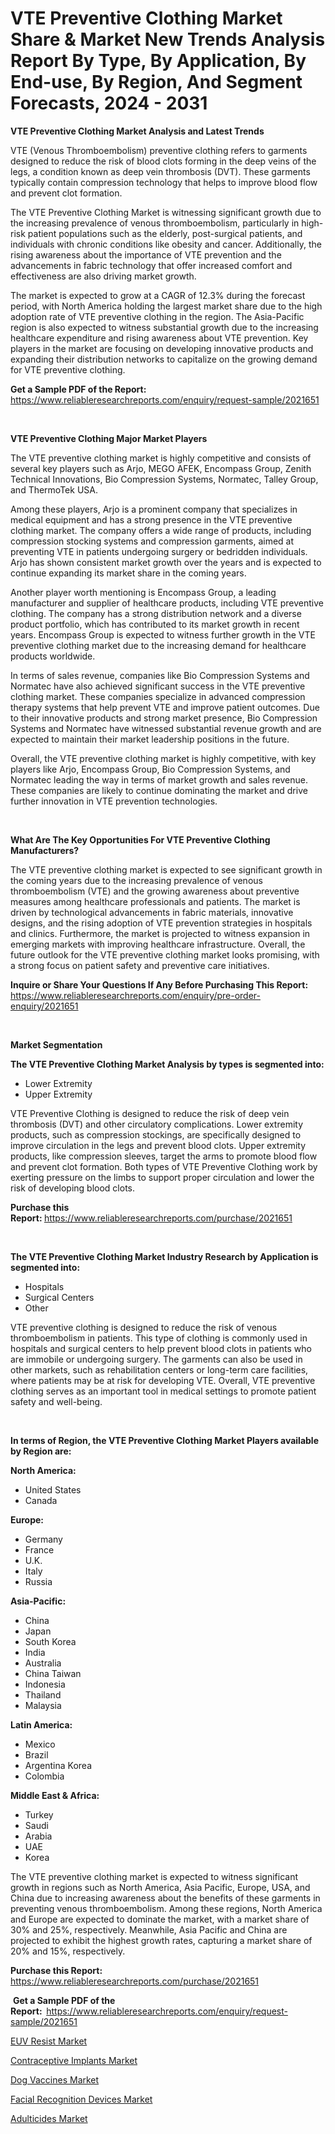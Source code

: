 <p><h1>VTE Preventive Clothing Market Share & Market New Trends Analysis Report By Type, By Application, By End-use, By Region, And Segment Forecasts, 2024 - 2031</h1></p><p><strong>VTE Preventive Clothing Market Analysis and Latest Trends</strong></p>
<p><p>VTE (Venous Thromboembolism) preventive clothing refers to garments designed to reduce the risk of blood clots forming in the deep veins of the legs, a condition known as deep vein thrombosis (DVT). These garments typically contain compression technology that helps to improve blood flow and prevent clot formation.</p><p>The VTE Preventive Clothing Market is witnessing significant growth due to the increasing prevalence of venous thromboembolism, particularly in high-risk patient populations such as the elderly, post-surgical patients, and individuals with chronic conditions like obesity and cancer. Additionally, the rising awareness about the importance of VTE prevention and the advancements in fabric technology that offer increased comfort and effectiveness are also driving market growth.</p><p>The market is expected to grow at a CAGR of 12.3% during the forecast period, with North America holding the largest market share due to the high adoption rate of VTE preventive clothing in the region. The Asia-Pacific region is also expected to witness substantial growth due to the increasing healthcare expenditure and rising awareness about VTE prevention. Key players in the market are focusing on developing innovative products and expanding their distribution networks to capitalize on the growing demand for VTE preventive clothing.</p></p>
<p><strong>Get a Sample PDF of the Report:&nbsp;</strong> <a href="https://www.reliableresearchreports.com/enquiry/request-sample/2021651">https://www.reliableresearchreports.com/enquiry/request-sample/2021651</a></p>
<p>&nbsp;</p>
<p><strong>VTE Preventive Clothing Major Market Players</strong></p>
<p><p>The VTE preventive clothing market is highly competitive and consists of several key players such as Arjo, MEGO AFEK, Encompass Group, Zenith Technical Innovations, Bio Compression Systems, Normatec, Talley Group, and ThermoTek USA. </p><p>Among these players, Arjo is a prominent company that specializes in medical equipment and has a strong presence in the VTE preventive clothing market. The company offers a wide range of products, including compression stocking systems and compression garments, aimed at preventing VTE in patients undergoing surgery or bedridden individuals. Arjo has shown consistent market growth over the years and is expected to continue expanding its market share in the coming years.</p><p>Another player worth mentioning is Encompass Group, a leading manufacturer and supplier of healthcare products, including VTE preventive clothing. The company has a strong distribution network and a diverse product portfolio, which has contributed to its market growth in recent years. Encompass Group is expected to witness further growth in the VTE preventive clothing market due to the increasing demand for healthcare products worldwide.</p><p>In terms of sales revenue, companies like Bio Compression Systems and Normatec have also achieved significant success in the VTE preventive clothing market. These companies specialize in advanced compression therapy systems that help prevent VTE and improve patient outcomes. Due to their innovative products and strong market presence, Bio Compression Systems and Normatec have witnessed substantial revenue growth and are expected to maintain their market leadership positions in the future.</p><p>Overall, the VTE preventive clothing market is highly competitive, with key players like Arjo, Encompass Group, Bio Compression Systems, and Normatec leading the way in terms of market growth and sales revenue. These companies are likely to continue dominating the market and drive further innovation in VTE prevention technologies.</p></p>
<p>&nbsp;</p>
<p><strong>What Are The Key Opportunities For VTE Preventive Clothing Manufacturers?</strong></p>
<p><p>The VTE preventive clothing market is expected to see significant growth in the coming years due to the increasing prevalence of venous thromboembolism (VTE) and the growing awareness about preventive measures among healthcare professionals and patients. The market is driven by technological advancements in fabric materials, innovative designs, and the rising adoption of VTE prevention strategies in hospitals and clinics. Furthermore, the market is projected to witness expansion in emerging markets with improving healthcare infrastructure. Overall, the future outlook for the VTE preventive clothing market looks promising, with a strong focus on patient safety and preventive care initiatives.</p></p>
<p><strong>Inquire or Share Your Questions If Any Before Purchasing This Report:</strong> <a href="https://www.reliableresearchreports.com/enquiry/pre-order-enquiry/2021651">https://www.reliableresearchreports.com/enquiry/pre-order-enquiry/2021651</a></p>
<p>&nbsp;</p>
<p><strong>Market Segmentation</strong></p>
<p><strong>The VTE Preventive Clothing Market Analysis by types is segmented into:</strong></p>
<p><ul><li>Lower Extremity</li><li>Upper Extremity</li></ul></p>
<p><p>VTE Preventive Clothing is designed to reduce the risk of deep vein thrombosis (DVT) and other circulatory complications. Lower extremity products, such as compression stockings, are specifically designed to improve circulation in the legs and prevent blood clots. Upper extremity products, like compression sleeves, target the arms to promote blood flow and prevent clot formation. Both types of VTE Preventive Clothing work by exerting pressure on the limbs to support proper circulation and lower the risk of developing blood clots.</p></p>
<p><strong>Purchase this Report:&nbsp;</strong><a href="https://www.reliableresearchreports.com/purchase/2021651">https://www.reliableresearchreports.com/purchase/2021651</a></p>
<p>&nbsp;</p>
<p><strong>The VTE Preventive Clothing Market Industry Research by Application is segmented into:</strong></p>
<p><ul><li>Hospitals</li><li>Surgical Centers</li><li>Other</li></ul></p>
<p><p>VTE preventive clothing is designed to reduce the risk of venous thromboembolism in patients. This type of clothing is commonly used in hospitals and surgical centers to help prevent blood clots in patients who are immobile or undergoing surgery. The garments can also be used in other markets, such as rehabilitation centers or long-term care facilities, where patients may be at risk for developing VTE. Overall, VTE preventive clothing serves as an important tool in medical settings to promote patient safety and well-being.</p></p>
<p>&nbsp;</p>
<p><strong>In terms of Region, the VTE Preventive Clothing Market Players available by Region are:</strong></p>
<p>
    <p> <strong> North America: </strong>
        <ul>
            <li>United States</li>
            <li>Canada</li>
        </ul>
        </p> 
    <p> <strong> Europe: </strong>
        <ul>
            <li>Germany</li>
            <li>France</li>
            <li>U.K.</li>
            <li>Italy</li>
            <li>Russia</li>
        </ul>
        </p> 
    <p> <strong> Asia-Pacific: </strong>
        <ul>
            <li>China</li>
            <li>Japan</li>
            <li>South Korea</li>
            <li>India</li>
            <li>Australia</li>
            <li>China Taiwan</li>
            <li>Indonesia</li>
            <li>Thailand</li>
            <li>Malaysia</li>
        </ul>
        </p> 
    <p> <strong> Latin America: </strong>
        <ul>
            <li>Mexico</li>
            <li>Brazil</li>
            <li>Argentina Korea</li>
            <li>Colombia</li>
        </ul>
        </p> 
    <p> <strong> Middle East & Africa: </strong>
        <ul>
            <li>Turkey</li>
            <li>Saudi</li>
            <li>Arabia</li>
            <li>UAE</li>
            <li>Korea</li>
        </ul>
    </p>
    </p>
<p><p>The VTE preventive clothing market is expected to witness significant growth in regions such as North America, Asia Pacific, Europe, USA, and China due to increasing awareness about the benefits of these garments in preventing venous thromboembolism. Among these regions, North America and Europe are expected to dominate the market, with a market share of 30% and 25%, respectively. Meanwhile, Asia Pacific and China are projected to exhibit the highest growth rates, capturing a market share of 20% and 15%, respectively.</p></p>
<p><strong>Purchase this Report: </strong><a href="https://www.reliableresearchreports.com/purchase/2021651">https://www.reliableresearchreports.com/purchase/2021651</a></p>
<p>&nbsp;<strong>Get a Sample PDF of the Report:&nbsp;&nbsp;</strong><a href="https://www.reliableresearchreports.com/enquiry/request-sample/2021651">https://www.reliableresearchreports.com/enquiry/request-sample/2021651</a></p>
<p><strong></strong></p>
<p><p><a href="https://view.publitas.com/reportprime-1/euv-resist-market-provides-detailed-segmentation-of-this-market-based-on-type-application-and-region-and-forecast-for-the-period-from-2024-2031/">EUV Resist Market</a></p><p><a href="https://thundering-castanet-c65.notion.site/Contraceptive-Implants-Market-Share-Market-New-Trends-Analysis-Report-By-Type-By-Application-By--cb16952311a4416f8227163b9abf4262">Contraceptive Implants Market</a></p><p><a href="https://bubble-tree-ea4.notion.site/Dog-Vaccines-Market-Dynamics-2024-2031-Also-about-Its-Market-Trends-Projections-and-Opportunities-41b56a91b7154188960fbffb9508cbcf">Dog Vaccines Market</a></p><p><a href="https://view.publitas.com/reportprime-1/facial-recognition-devices-market-with-the-goal-of-estimating-the-market-size-and-future-growth-potential-of-various-market-segments-based-on-component-applications-end-user-and-region/">Facial Recognition Devices Market</a></p><p><a href="https://thundering-castanet-c65.notion.site/Adulticides-Market-Size-Growing-and-Forecasted-for-period-from-2024-2031-and-provides-complete-mar-ceed940f16bc427f8cd6e5935ae29a85">Adulticides Market</a></p></p>